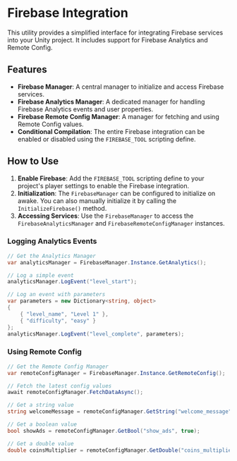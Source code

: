 # Firebase Integration

This utility provides a simplified interface for integrating Firebase services into your Unity project. It includes support for Firebase Analytics and Remote Config.

## Features

- **Firebase Manager**: A central manager to initialize and access Firebase services.
- **Firebase Analytics Manager**: A dedicated manager for handling Firebase Analytics events and user properties.
- **Firebase Remote Config Manager**: A manager for fetching and using Remote Config values.
- **Conditional Compilation**: The entire Firebase integration can be enabled or disabled using the `FIREBASE_TOOL` scripting define.

## How to Use

1.  **Enable Firebase**: Add the `FIREBASE_TOOL` scripting define to your project's player settings to enable the Firebase integration.
2.  **Initialization**: The `FirebaseManager` can be configured to initialize on awake. You can also manually initialize it by calling the `InitializeFirebase()` method.
3.  **Accessing Services**: Use the `FirebaseManager` to access the `FirebaseAnalyticsManager` and `FirebaseRemoteConfigManager` instances.

### Logging Analytics Events

```csharp
// Get the Analytics Manager
var analyticsManager = FirebaseManager.Instance.GetAnalytics();

// Log a simple event
analyticsManager.LogEvent("level_start");

// Log an event with parameters
var parameters = new Dictionary<string, object>
{
    { "level_name", "Level 1" },
    { "difficulty", "easy" }
};
analyticsManager.LogEvent("level_complete", parameters);
```

### Using Remote Config

```csharp
// Get the Remote Config Manager
var remoteConfigManager = FirebaseManager.Instance.GetRemoteConfig();

// Fetch the latest config values
await remoteConfigManager.FetchDataAsync();

// Get a string value
string welcomeMessage = remoteConfigManager.GetString("welcome_message", "Welcome!");

// Get a boolean value
bool showAds = remoteConfigManager.GetBool("show_ads", true);

// Get a double value
double coinsMultiplier = remoteConfigManager.GetDouble("coins_multiplier", 1.0);
```
